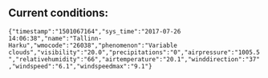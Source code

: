 ## Current conditions: 
 ``` {"timestamp":"1501067164","sys_time":"2017-07-26 14:06:38","name":"Tallinn-Harku","wmocode":"26038","phenomenon":"Variable clouds","visibility":"20.0","precipitations":"0","airpressure":"1005.5","relativehumidity":"66","airtemperature":"20.1","winddirection":"37","windspeed":"6.1","windspeedmax":"9.1"} ```
